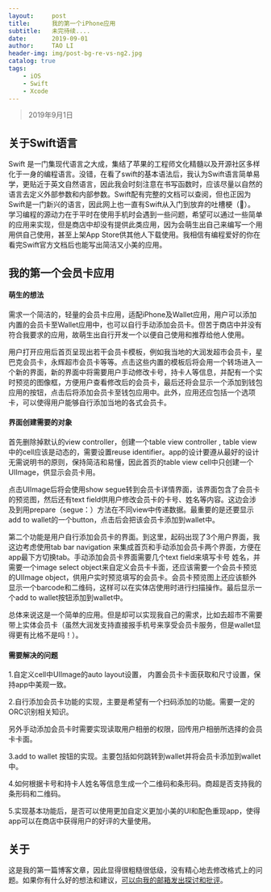 ```yaml
---
layout:     post
title:      我的第一个iPhone应用
subtitle:   未完待续....
date:       2019-09-01
author:     TAO LI
header-img: img/post-bg-re-vs-ng2.jpg
catalog: true
tags:
    - iOS
    - Swift
    - Xcode
---
```


>2019年9月1日

## 关于Swift语言

  Swift 是一门集现代语言之大成，集结了苹果的工程师文化精髓以及开源社区多样化于一身的编程语言。没错，在看了swift的基本语法后，我认为Swift语言简单易学，更贴近于英文自然语言，因此我会时刻注意在书写函数时，应该尽量以自然的语言去定义外部参数和内部参数。Swift配有完整的文档可以查阅，但也正因为Swift是一门新兴的语言，因此网上也一直有Swift从入门到放弃的吐槽梗（🤭）。
  学习编程的源动力在于平时在使用手机时会遇到一些问题，希望可以通过一些简单的应用来实现，但是商店中却没有提供此类应用，因为会萌生出自己来编写一个用用供自己使用，甚至上架App Store供其他人下载使用。我相信有编程爱好的你在看完Swift官方文档后也能写出简洁又小美的应用。

## 我的第一个会员卡应用

####   萌生的想法

需求一个简洁的，轻量的会员卡应用，适配iPhone及Wallet应用，用户可以添加内置的会员卡至Wallet应用中，也可以自行手动添加会员卡。但苦于商店中并没有符合我要求的应用，故萌生出自行开发一个以便自己使用和推荐给他人使用。

  用户打开应用后首页呈现出若干会员卡模板，例如我当地的大润发超市会员卡，星巴克会员卡，永辉超市会员卡等等。点击这些内置的模板后将会用一个转场进入一个新的界面，新的界面中将需要用户手动修改卡号，持卡人等信息，并配有一个实时预览的图像框，方便用户查看修改后的会员卡，最后还将会显示一个添加到钱包应用的按钮，点击后将添加会员卡至钱包应用中。此外，应用还应包括一个选项卡，可以使得用户能够自行添加当地的各式会员卡。

####   界面创建需要的对象

  首先删除掉默认的view controller，创建一个table view controller , table view中的cell应该是动态的，需要设置reuse identifier。app的设计要遵从最好的设计无需说明书的原则，保持简洁和易懂，因此首页的table view cell中只创建一个UIImage，供显示会员卡用。

 点击UIImage后将会使用show segue转到会员卡详情界面，该界面包含了会员卡的预览图，然后还有text field供用户修改会员卡的卡号、姓名等内容。这边会涉及到用prepare（segue：）方法在不同view中传递数据。最重要的是还要显示add to wallet的一个button，点击后会把该会员卡添加到wallet中。

 第二个功能是用户自行添加会员卡的界面。到这里，起码出现了3个用户界面，我这边考虑使用tab bar navigation 来集成首页和手动添加会员卡两个界面，方便在app最下方切换tab。手动添加会员卡界面需要几个text field来填写卡号 姓名，并需要一个image select object来自定义会员卡卡面，还应该需要一个会员卡预览的UIImage object，供用户实时预览填写的会员卡。会员卡预览图上还应该额外显示一个barcode和二维码，这样可以在实体店使用时进行扫描操作。最后显示一个add to wallet按钮添加到wallet中。

 总体来说这是一个简单的应用。但是却可以实现我自己的需求，比如去超市不需要带上实体会员卡（虽然大润发支持直接报手机号来享受会员卡服务，但是wallet显得更有比格不是吗！）。

#### 需要解决的问题

1.自定义cell中UIImage的auto layout设置， 内置会员卡卡面获取和尺寸设置，保持app中美观一致。

2.自行添加会员卡功能的实现，主要是希望有一个扫码添加的功能。需要一定的ORC识别相关知识。

另外手动添加会员卡时需要实现读取用户相册的权限，回传用户相册所选择的会员卡卡面。

3.add to wallet 按钮的实现。主要包括如何跳转到wallet并将会员卡添加到wallet中。

4.如何根据卡号和持卡人姓名等信息生成一个二维码和条形码。商超是否支持我的条形码和二维码。

5.实现基本功能后，是否可以使用更加自定义更加小美的UI和配色重现app，使得app可以在商店中获得用户的好评的大量使用。

## 关于

这是我的第一篇博客文章，因此显得很粗糙很低级，没有精心地去修改格式上的问题。如果你有什么好的想法和建议，[可以向我的邮箱发出探讨和批评](taoli@me.com)。

